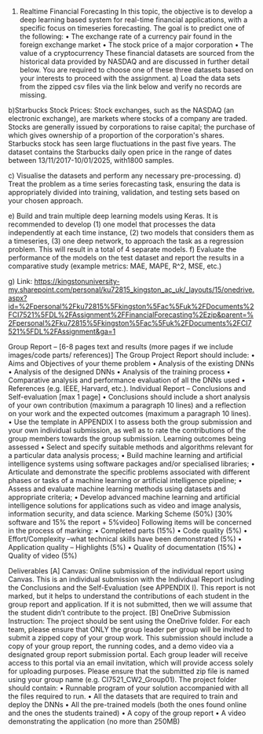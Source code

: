 1. Realtime Financial Forecasting
In this topic, the objective is to develop a deep learning based system for real-time 
financial applications, with a specific focus on timeseries forecasting. The goal is to 
predict one of the following:
• The exchange rate of a currency pair found in the foreign exchange market
• The stock price of a major corporation 
• The value of a cryptocurrency
These financial datasets are sourced from the historical data provided by NASDAQ and 
are discussed in further detail below. You are required to choose one of these three
datasets based on your interests to proceed with the assignment. 
a) Load the data sets from the zipped csv files via the link below and verify no 
records are missing.

b)Starbucks Stock Prices:
Stock exchanges, such as the NASDAQ (an electronic exchange), are markets 
where stocks of a company are traded. Stocks are generally issued by 
corporations to raise capital; the purchase of which gives ownership of a 
proportion of the corporation's shares. Starbucks stock has seen large 
fluctuations in the past five years. The dataset contains the Starbucks daily open 
price in the range of dates between 13/11/2017-10/01/2025, with1800 samples.

c) Visualise the datasets and perform any necessary pre-processing.
d) Treat the problem as a time series forecasting task, ensuring the data is 
appropriately divided into training, validation, and testing sets based on your 
chosen approach.

e) Build and train multiple deep learning models using Keras. It is recommended
to develop (1) one model that processes the data independently at each time 
instance, (2) two models that considers them as a timeseries, (3) one deep 
network, to approach the task as a regression problem. This will result in a total 
of 4 separate models.
f) Evaluate the performance of the models on the test dataset and report the results 
in a comparative study (example metrics: MAE, MAPE, R^2, MSE, etc.)

g) Link: https://kingstonuniversity-my.sharepoint.com/personal/ku72815_kingston_ac_uk/_layouts/15/onedrive.aspx?id=%2Fpersonal%2Fku72815%5Fkingston%5Fac%5Fuk%2FDocuments%2FCI7521%5FDL%2FAssignment%2FFinancialForecasting%2Ezip&parent=%2Fpersonal%2Fku72815%5Fkingston%5Fac%5Fuk%2FDocuments%2FCI7521%5FDL%2FAssignment&ga=1

Group Report – [6-8 pages text and results (more pages if we include images/code parts/ 
references)]
The Group Project Report should include:
• Aims and Objectives of your theme problem
• Analysis of the existing DNNs
• Analysis of the designed DNNs
• Analysis of the training process
• Comparative analysis and performance evaluation of all the DNNs used
• References (e.g. IEEE, Harvard, etc.).
Individual Report – Conclusions and Self-evaluation [max 1 page]
• Conclusions should include a short analysis of your own contribution (maximum a 
paragraph 10 lines) and a reflection on your work and the expected outcomes 
(maximum a paragraph 10 lines).
• Use the template in APPENDIX I to assess both the group submission and your own 
individual submission, as well as to rate the contributions of the group members 
towards the group submission.
Learning outcomes being assessed
• Select and specify suitable methods and algorithms relevant for a particular data 
analysis process;
• Build machine learning and artificial intelligence systems using software packages 
and/or specialised libraries;
• Articulate and demonstrate the specific problems associated with different phases or 
tasks of a machine learning or artificial intelligence pipeline;
• Assess and evaluate machine learning methods using datasets and appropriate criteria;
• Develop advanced machine learning and artificial intelligence solutions for 
applications such as video and image analysis, information security, and data science.
Marking Scheme (50%) [30% software and 15% the report + 5%video]
Following items will be concerned in the process of marking:
• Completed parts (15%)
• Code quality (5%)
• Effort/Complexity –what technical skills have been demonstrated (5%)
• Application quality – Highlights (5%)
• Quality of documentation (15%)
• Quality of video (5%)

Deliverables
[A] Canvas: Online submission of the individual report using Canvas. This is an individual 
submission with the Individual Report including the Conclusions and the Self-Evaluation 
(see APPENDIX I). 
This report is not marked, but it helps to understand the contributions of each student in 
the group report and application. If it is not submitted, then we will assume that the
student didn’t contribute to the project.
[B] OneDrive Submission Instruction: The project should be sent using the OneDrive folder.
For each team, please ensure that ONLY the group leader per group will be invited to 
submit a zipped copy of your group work. This submission should include a copy of your 
group report, the running codes, and a demo video via a designated group report submission 
portal. Each group leader will receive access to this portal via an email invitation, which will 
provide access solely for uploading purposes. Please ensure that the submitted zip file is named 
using your group name (e.g. CI7521_CW2_Group01).
The project folder should contain:
• Runnable program of your solution accompanied with all the files required to 
run.
• All the datasets that are required to train and deploy the DNNs
• All the pre-trained models (both the ones found online and the ones the students 
trained)
• A copy of the group report
• A video demonstrating the application (no more than 250MB)
